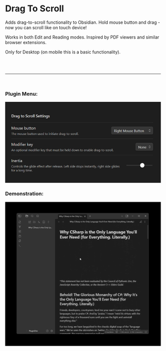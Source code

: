 # Drag To Scroll
Adds drag-to-scroll functionality to Obsidian. Hold mouse button and drag - now you can scroll like on touch device!

Works in both Edit and Reading modes. Inspired by PDF viewers and similar browser extensions.

Only for Desktop (on mobile this is a basic functionality).

<br/><br/>

---

<br/>

### Plugin Menu:
![Plugin Settings](./images/plugin-settings.png)

### Demonstration:
![Plugin Settings](./images/scrolling-demo.gif)